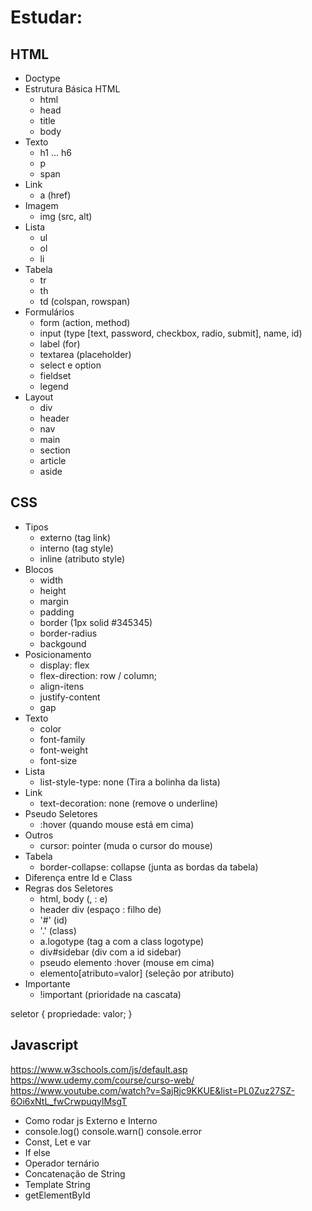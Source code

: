 # Estudar:

## HTML

 - Doctype
 - Estrutura Básica HTML
    - html
    - head
    - title
    - body
 - Texto
    - h1 ... h6
    - p
    - span
 - Link
    - a (href)
 - Imagem
    - img (src, alt)
 - Lista
    - ul
    - ol
    - li
 - Tabela
    - tr
    - th
    - td (colspan, rowspan)
 - Formulários
    - form (action, method)
    - input (type [text, password, checkbox, radio, submit], name, id)
    - label (for)
    - textarea (placeholder)
    - select e option
    - fieldset
    - legend
 - Layout
    - div
    - header
    - nav
    - main
    - section
    - article
    - aside

## CSS

 - Tipos
    - externo (tag link)
    - interno (tag style)
    - inline (atributo style)
 - Blocos
    - width
    - height
    - margin
    - padding
    - border (1px solid #345345)
    - border-radius
    - backgound
 - Posicionamento
    - display: flex
    - flex-direction: row / column;
    - align-itens
    - justify-content
    - gap
 - Texto
    - color
    - font-family
    - font-weight
    - font-size
 - Lista
    - list-style-type: none (Tira a bolinha da lista)
 - Link
    - text-decoration: none (remove o underline)
 - Pseudo Seletores
    - :hover (quando mouse está em cima)
 - Outros
    - cursor: pointer (muda o cursor do mouse)
 - Tabela
    - border-collapse: collapse (junta as bordas da tabela)
 - Diferença entre Id e Class
 - Regras dos Seletores
    - html, body (, : e)
    - header div (espaço : filho de)
    - '#' (id)
    - '.' (class)
    - a.logotype (tag a com a class logotype)
    - div#sidebar (div com a id sidebar)
    - pseudo elemento :hover (mouse em cima)
    - elemento[atributo=valor] (seleção por atributo)
 - Importante
    - !important (prioridade na cascata)

 seletor {
    propriedade: valor;
 }

 ## Javascript

 https://www.w3schools.com/js/default.asp
 https://www.udemy.com/course/curso-web/
 https://www.youtube.com/watch?v=SajRjc9KKUE&list=PL0Zuz27SZ-6Oi6xNtL_fwCrwpuqylMsgT

   - Como rodar js Externo e Interno
   - console.log() console.warn() console.error
   - Const, Let e var
   - If else
   - Operador ternário
   - Concatenação de String
   - Template String
   - getElementById
